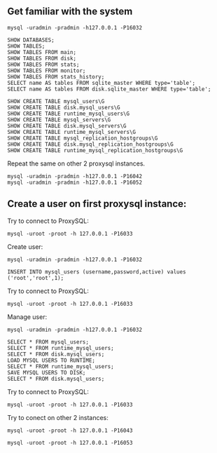 ## Get familiar with the system

```
mysql -uradmin -pradmin -h127.0.0.1 -P16032
```
```
SHOW DATABASES;
SHOW TABLES;
SHOW TABLES FROM main;
SHOW TABLES FROM disk;
SHOW TABLES FROM stats;
SHOW TABLES FROM monitor;
SHOW TABLES FROM stats_history;
SELECT name AS tables FROM sqlite_master WHERE type='table';
SELECT name AS tables FROM disk.sqlite_master WHERE type='table';
```
```
SHOW CREATE TABLE mysql_users\G
SHOW CREATE TABLE disk.mysql_users\G
SHOW CREATE TABLE runtime_mysql_users\G
SHOW CREATE TABLE mysql_servers\G
SHOW CREATE TABLE disk.mysql_servers\G
SHOW CREATE TABLE runtime_mysql_servers\G
SHOW CREATE TABLE mysql_replication_hostgroups\G
SHOW CREATE TABLE disk.mysql_replication_hostgroups\G
SHOW CREATE TABLE runtime_mysql_replication_hostgroups\G
```

Repeat the same on other 2 proxysql instances.
```
mysql -uradmin -pradmin -h127.0.0.1 -P16042
mysql -uradmin -pradmin -h127.0.0.1 -P16052
```


## Create a user on first proxysql instance:

Try to connect to ProxySQL:
```
mysql -uroot -proot -h 127.0.0.1 -P16033
```

Create user:
```
mysql -uradmin -pradmin -h127.0.0.1 -P16032
```
```
INSERT INTO mysql_users (username,password,active) values ('root','root',1);
```

Try to connect to ProxySQL:
```
mysql -uroot -proot -h 127.0.0.1 -P16033
```

Manage user:
```
mysql -uradmin -pradmin -h127.0.0.1 -P16032
```
```
SELECT * FROM mysql_users;
SELECT * FROM runtime_mysql_users;
SELECT * FROM disk.mysql_users;
LOAD MYSQL USERS TO RUNTIME;
SELECT * FROM runtime_mysql_users;
SAVE MYSQL USERS TO DISK;
SELECT * FROM disk.mysql_users;
```

Try to connect to ProxySQL:
```
mysql -uroot -proot -h 127.0.0.1 -P16033
```

Try to conect on other 2 instances:
```
mysql -uroot -proot -h 127.0.0.1 -P16043
```
```
mysql -uroot -proot -h 127.0.0.1 -P16053
```

## 
